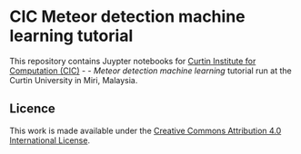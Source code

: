 # CIC Meteor detection machine learning tutorial

This repository contains Juypter notebooks for [Curtin Institute for Computation (CIC)](http://computation.curtin.edu.au) - - *Meteor detection machine learning* tutorial run at the Curtin University in Miri, Malaysia.


## Licence

This work is made available under the <a rel="license" href="http://creativecommons.org/licenses/by/4.0/">Creative Commons Attribution 4.0 International License</a>.
